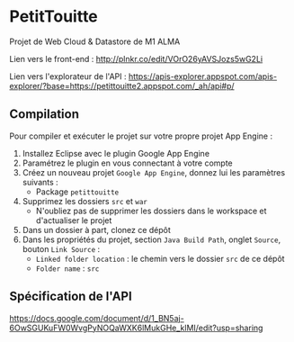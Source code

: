 # PetitTouitte
Projet de Web Cloud &amp; Datastore de M1 ALMA

Lien vers le front-end : http://plnkr.co/edit/VOrO26yAVSJozs5wG2Li

Lien vers l'explorateur de l'API : https://apis-explorer.appspot.com/apis-explorer/?base=https://petittouitte2.appspot.com/_ah/api#p/

## Compilation

Pour compiler et exécuter le projet sur votre propre projet App Engine :


1. Installez Eclipse avec le plugin Google App Engine
2. Paramétrez le plugin en vous connectant à votre compte
3. Créez un nouveau projet `Google App Engine`, donnez lui les paramètres suivants :
    - Package `petittouitte`
4. Supprimez les dossiers `src` et `war`
    - N'oubliez pas de supprimer les dossiers dans le workspace et d'actualiser le projet
5. Dans un dossier à part, clonez ce dépôt
6. Dans les propriétés du projet, section `Java Build Path`, onglet `Source`, bouton `Link Source` :
    - `Linked folder location` : le chemin vers le dossier `src` de ce dépôt
    - `Folder name` : `src`

## Spécification de l'API

https://docs.google.com/document/d/1_BN5aj-6OwSGUKuFW0WvgPyNOQaWXK6lMukGHe_klMI/edit?usp=sharing
